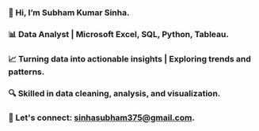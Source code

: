 ### 👋 Hi, I’m Subham Kumar Sinha. 
### 📊 Data Analyst | Microsoft Excel, SQL, Python, Tableau. 
### 📈 Turning data into actionable insights | Exploring trends and patterns. 
### 🔍 Skilled in data cleaning, analysis, and visualization. 
### 📧 Let's connect: sinhasubham375@gmail.com.

<!--
**Subhamsinha375/Subhamsinha375** is a ✨ _special_ ✨ repository because its `README.md` (this file) appears on your GitHub profile.

Here are some ideas to get you started:

- 🔭 I’m currently working on ...
- 🌱 I’m currently learning ...
- 👯 I’m looking to collaborate on ...
- 🤔 I’m looking for help with ...
- 💬 Ask me about ...
- 📫 How to reach me: ...
- 😄 Pronouns: ...
- ⚡ Fun fact: ...
-->
